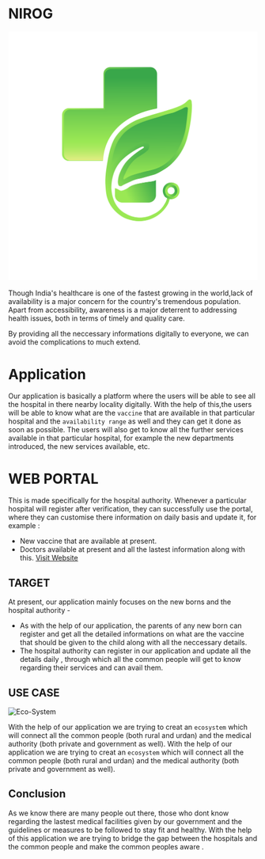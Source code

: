 # NIROG

<p align="center">
  <img src="./logo.png" />
</p>

Though India's healthcare is one of the fastest growing in the world,lack of availability is a major concern for the country's tremendous population. Apart from
accessibility, awareness is a major deterrent to addressing health issues, both in terms of timely and quality care.

By providing all the neccessary informations digitally to everyone, we can avoid the complications to much extend.

# Application

Our application is basically a platform where the users will be able to see all the hospital in there nearby locality digitally.
With the help of this,the users will be able to know what are the `vaccine` that are available in that particular hospital and the `availability range` as well and
they can get it done as soon as possible.
The users will also get to know all the further services available in that particular hospital, for example the new departments introduced, the new services available, etc.

# WEB PORTAL

This is made specifically for the hospital authority.
Whenever a particular hospital will register after verification, they can successfully use the portal, where they can customise there information on daily basis and
update it, for
example :

- New vaccine that are available at present.
- Doctors available at present and all the lastest information along with this.
  [Visit Website](http://nirog.herokuapp.com/ 'Nirog')

## TARGET

At present, our application mainly focuses on the new borns and the hospital authority -

- As with the help of our application, the parents of any new born can register and get all the detailed informations on what are the vaccine that should be given to the child along with all the neccessary details.
- The hospital authority can register in our application and update all the details daily , through which all the common people will get to know regarding their services and can avail them.

## USE CASE

![Eco-System](https://user-images.githubusercontent.com/69760738/107870689-8c351f80-6ec0-11eb-8fcd-742c0853847c.png 'ImageView')

With the help of our application we are trying to creat an `ecosystem` which will connect all the common people (both rural and urdan) and the medical authority (both private and government as well).
With the help of our application we are trying to creat an `ecosystem` which will connect all the common people (both rural and urdan) and the medical authority (both private and government as well).

## Conclusion

As we know there are many people out there, those who dont know regarding the lastest medical facilities given by our government and the guidelines or measures to be
followed to stay fit and healthy. With the help of this application we are trying to bridge the gap between the hospitals and the common people and make the common
peoples aware .
